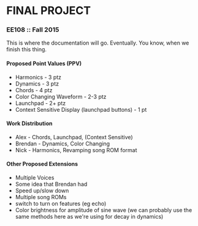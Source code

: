 # FINAL PROJECT
### EE108 :: Fall 2015

This is where the documentation will go.  Eventually.  You know, when we finish this thing.

#### Proposed Point Values (PPV)
- Harmonics - 3 ptz
- Dynamics - 3 ptz
- Chords - 4 ptz
- Color Changing Waveform - 2-3 ptz
- Launchpad - 2+ ptz
- Context Sensitive Display (launchpad buttons) - 1 pt

#### Work Distribution
- Alex - Chords, Launchpad, (Context Sensitive)
- Brendan - Dynamics, Color Changing
- Nick - Harmonics, Revamping song ROM format

#### Other Proposed Extensions
- Multiple Voices
- Some idea that Brendan had 
- Speed up/slow down
- Multiple song ROMs
- switch to turn on features (eg echo)
- Color brightness for amplitude of sine wave (we can probably use the same methods here as we're using for decay in dynamics)
